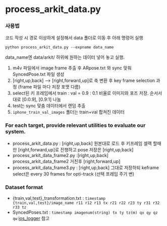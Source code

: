 # process_arkit_data.py

### 사용법
코드 작성 시 경로 이상하게 설정해서 data 폴더로 이동 후 아래 명령어 실행

`python process_arkit_data.py --expname data_name` 

data_name엔 data/arkit/ 하위에 원하는 데이터 넣어 놓고 실행.

1. m4v 파일에서 image frame 추출 후 ARpose.txt 와 sync 맞춰 SyncedPose.txt 파일 생성 
2. [right,up,back] --> [right,forward,up]로 축 변환 후 key frame selection 과정  (frame 파일 마다 저장 포맷 다름)
3. select된 키 프레임에서 train : val = 0.9 : 0.1 비율로 이미지와 포즈 저장. 순서서대로 [0:0.9], [0.9:1] 나눔
4. test는 sync 맞춤 데이터에서 랜덤 추출
5.  `iphone_train_val_images` 폴더는 train+val 합쳐진 데이터

### For each target, provide relevant utilities to evaluate our system.

- process_arkit_data.py : [right,up,back] 원본대로 로드 후 키프레임 셀랙 할때만 [right,forward,up]로 진행하고 pose 저장은  [right,up,back]
- process_arkit_data_frame2.py :[right,up,back] process_arkit_data_frame2 거친후  [right,forward,up]
- process_arkit_data_frame3.py : [right,up,back] 그대로 저장하되 keframe select은 every 30 frames for opti-track (선택 프레임 주기 변)

### Dataset format
- {train,val,test}_transformation.txt : `timestamp {train,val,test}/image_name r11 r12 r13 tx r21 r22 r23 ty r31 r32 r33 tz`
- SyncedPoses.txt : `timestamp imagenum(string) tx ty tz(m) qx qy qz qw`
[ios_logger](https://github.com/Varvrar/ios_logger) 참고

